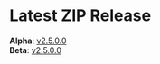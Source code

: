 # Latest ZIP Release
**Alpha**: [v2.5.0.0](https://github.com/phw198/OutlookGoogleCalendarSync/releases/latest)  
**Beta**: [v2.5.0.0](https://github.com/phw198/OutlookGoogleCalendarSync/releases/tag/v2.5.0-beta)
